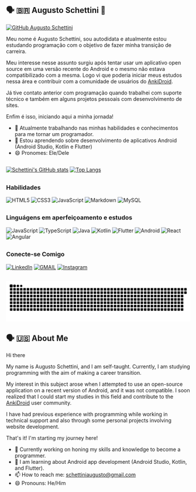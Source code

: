 ## 🗣 🇧🇷 Augusto Schettini 👋
[![GitHub Augusto Schettini](https://img.shields.io/github/followers/augustoschettini?label=follow&style=social)](https://github.com/augustoschettini)

Meu nome é Augusto Schettini, sou autodidata e atualmente estou estudando programação com o objetivo de fazer minha transição de carreira. 

Meu interesse nesse assunto surgiu após tentar usar um aplicativo open source em uma versão recente do Android e o mesmo não estava compatibilizado com a mesma. Logo vi que poderia iniciar meus estudos nessa área e contribuir com a comunidade de usuários do [AnkiDroid](https://github.com/ankidroid/Anki-Android).

Já tive contato anterior com programação quando trabalhei com suporte técnico e também em alguns projetos pessoais com desenvolvimento de sites. 

Enfim é isso, iniciando aqui a minha jornada!

- 🔭 Atualmente trabalhando nas minhas habilidades e conhecimentos para me tornar um programador.
- 🌱 Estou aprendendo sobre desenvolvimento de aplicativos Android (Android Studio, Kotlin e Flutter)
- 😄 Pronomes: Ele/Dele

##
[![Schettini's GitHub stats](https://github-readme-stats.vercel.app/api?username=augustoschettini&rank_icon=github&show=reviews&show_icons=true&theme=midnight-purple&locale=pt-br)](https://github.com/augustoschettini/augustoschettini)
[![Top Langs](https://github-readme-stats.vercel.app/api/top-langs/?username=augustoschettini&layout=compact&theme=midnight-purple&locale=pt-br)](https://github.com/augustoschettini/augustoschettini)
##
### Habilidades

![HTML5](https://img.shields.io/badge/HTML5-000?style=for-the-badge&logo=html5)
![CSS3](https://img.shields.io/badge/CSS3-000?style=for-the-badge&logo=css3&logoColor=264CE4)
![JavaScript](https://img.shields.io/badge/JavaScript-000?style=for-the-badge&logo=javascript)
![Markdown](https://img.shields.io/badge/Markdown-000?style=for-the-badge&logo=markdown)
![MySQL](https://img.shields.io/badge/MySQL-000?style=for-the-badge&logo=mysql)

##

### Linguágens em aperfeiçoamento e estudos

![JavaScript](https://img.shields.io/badge/JavaScript-000?style=for-the-badge&logo=javascript)
![TypeScript](https://img.shields.io/badge/TypeScript-000?style=for-the-badge&logo=typescript)
![Java](https://img.shields.io/badge/Java-000?style=for-the-badge&logo=java)
![Kotlin](https://img.shields.io/badge/Kotlin-000?style=for-the-badge&logo=kotlin)
![Flutter](https://img.shields.io/badge/Flutter-000?style=for-the-badge&logo=flutter)
![Android](https://img.shields.io/badge/Android-000?style=for-the-badge&logo=android)
![React](https://img.shields.io/badge/React-000?style=for-the-badge&logo=react)
![Angular](https://img.shields.io/badge/Angular-000?style=for-the-badge&logo=angular&logoColor=C3002F)

##

### Conecte-se Comigo

  [![LinkedIn](https://img.shields.io/badge/LinkedIn-000?style=for-the-badge&logo=linkedin&logoColor=0E76A8)](https://www.linkedin.com/in/augusto-schettini/)
  [![GMAIL](https://img.shields.io/badge/Gmail-000?style=for-the-badge&logo=gmail)](mailto:schettiniaugusto@gmail.com)
  [![Instagram](https://img.shields.io/badge/Instagram-000?style=for-the-badge&logo=instagram)](https://www.instagram.com/augustoschettini/)

##

<picture>
  <source media="(prefers-color-scheme: dark)" srcset="https://raw.githubusercontent.com/augustoschettini/augustoschettini/output/github-contribution-grid-snake-dark.svg">
  <source media="(prefers-color-scheme: light)" srcset="https://raw.githubusercontent.com/augustoschettini/augustoschettini/output/github-contribution-grid-snake.svg">
  <img alt="github contribution grid snake animation" src="https://raw.githubusercontent.com/augustoschettini/augustoschettini/output/github-contribution-grid-snake.svg">
</picture>

## 🗣 🇺🇸 About Me

Hi there

My name is Augusto Schettini, and I am self-taught. Currently, I am studying programming with the aim of making a career transition.

My interest in this subject arose when I attempted to use an open-source application on a recent version of Android, and it was not compatible. I soon realized that I could start my studies in this field and contribute to the [AnkiDroid](https://github.com/ankidroid/Anki-Android) user community.

I have had previous experience with programming while working in technical support and also through some personal projects involving website development.

That's it! I'm starting my journey here!

- 🔭 Currently working on honing my skills and knowledge to become a programmer.
- 🌱 I am learning about Android app development (Android Studio, Kotlin, and Flutter).
- 📫 How to reach me: schettiniaugusto@gmail.com
- 😄 Pronouns: He/Him
